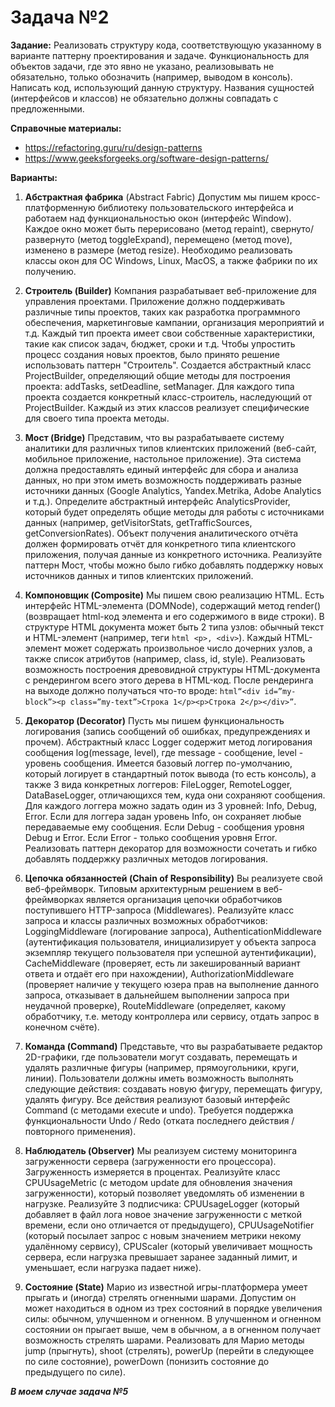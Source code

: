 # Задача №2

**Задание:** Реализовать структуру кода, соответствующую указанному в варианте паттерну проектирования и задаче. Функциональность для объектов задачи, где это явно не указано, реализовывать не обязательно, только обозначить (например, выводом в консоль). Написать код, использующий данную структуру. Названия сущностей (интерфейсов и классов) не обязательно должны совпадать с предложенными.


**Справочные материалы:**
- https://refactoring.guru/ru/design-patterns
- https://www.geeksforgeeks.org/software-design-patterns/


**Варианты:**
1) **Абстрактная фабрика** (Abstract Fabric)
Допустим мы пишем кросс-платформенную библиотеку пользовательского интерфейса и работаем над функциональностью окон (интерфейс Window). Каждое окно может быть перерисовано (метод repaint), свернуто/развернуто (метод toggleExpand), перемещено (метод move), изменено в размере (метод resize). Необходимо реализовать классы окон для ОС Windows, Linux, MacOS, а также фабрики по их получению.

2) **Строитель (Builder)**
Компания разрабатывает веб-приложение для управления проектами. Приложение должно поддерживать различные типы проектов, таких как разработка программного обеспечения, маркетинговые кампании, организация мероприятий и т.д. Каждый тип проекта имеет свои собственные характеристики, такие как список задач, бюджет, сроки и т.д. Чтобы упростить процесс создания новых проектов, было принято решение использовать паттерн "Строитель". Создается абстрактный класс ProjectBuilder, определяющий общие методы для построения проекта: addTasks, setDeadline, setManager. Для каждого типа проекта создается конкретный класс-строитель, наследующий от ProjectBuilder. Каждый из этих классов реализует специфические для своего типа проекта методы.

3) **Мост (Bridge)**
Представим, что вы разрабатываете систему аналитики для различных типов клиентских приложений (веб-сайт, мобильное приложение, настольное приложение). Эта система должна предоставлять единый интерфейс для сбора и анализа данных, но при этом иметь возможность поддерживать разные источники данных (Google Analytics, Yandex.Metrika, Adobe Analytics и т.д.). Определите абстрактный интерфейс AnalyticsProvider, который будет определять общие методы для работы с источниками данных (например, getVisitorStats, getTrafficSources, getConversionRates). Объект получения аналитического отчёта должен формировать отчёт для конкретного типа клиентского приложения, получая данные из конкретного источника. Реализуйте паттерн Мост, чтобы можно было гибко добавлять поддержку новых источников данных и типов клиентских приложений. 

4) **Компоновщик (Composite)**
Мы пишем свою реализацию HTML. Есть интерфейс HTML-элемента (DOMNode), содержащий метод render() (возвращает html-код элемента и его содержимого в виде строки). В структуре HTML документа может быть 2 типа узлов: обычный текст и HTML-элемент (например, теги `html <p>, <div>`). Каждый HTML-элемент может содержать произвольное число дочерних узлов, а также список атрибутов (например, class, id, style). Реализовать возможность построения древовидной структуры HTML-документа с рендерингом всего этого дерева в HTML-код. После рендеринга на выходе должно получаться что-то вроде: `html“<div id=”my-block”><p class=”my-text”>Строка 1</p><p>Строка 2</p></div>”`.

5) **Декоратор (Decorator)**
Пусть мы пишем функциональность логирования (запись сообщений об ошибках, предупреждениях и прочем). Абстрактный класс Logger содержит метод логирования сообщения log(message, level), где message - сообщение, level - уровень сообщения. Имеется базовый логгер по-умолчанию, который логирует в стандартный поток вывода (то есть консоль), а также 3 вида конкретных логгеров: FileLogger, RemoteLogger, DataBaseLogger, отличающихся тем, куда они сохраняют сообщения. Для каждого логгера можно задать один из 3 уровней: Info, Debug, Error. Если для логгера задан уровень Info, он сохраняет любые передаваемые ему сообщения. Если Debug - сообщения уровня Debug и Error. Если Error - только сообщения уровня Error. Реализовать паттерн декоратор для возможности сочетать и гибко добавлять поддержку различных методов логирования.

6) **Цепочка обязанностей (Chain of Responsibility)**
Вы реализуете свой веб-фреймворк. Типовым архитектурным решением в веб-фреймворках является организация цепочки обработчиков поступившего HTTP-запроса (Middlewares). Реализуйте класс запроса и классы различных возможных обработчиков: LoggingMiddleware (логирование запроса), AuthenticationMiddleware (аутентификация пользователя, инициализирует у объекта запроса экземпляр текущего пользователя при успешной аутентификации), CacheMiddleware (проверяет, есть ли закешированный вариант ответа и отдаёт его при нахождении), AuthorizationMiddleware (проверяет наличие у текущего юзера прав на выполнение данного запроса, отказывает в дальнейшем выполнении запроса при неудачной проверке), RouteMiddleware (определяет, какому обработчику, т.е. методу контроллера или сервису, отдать запрос в конечном счёте).

7) **Команда (Command)**
Представьте, что вы разрабатываете редактор 2D-графики, где пользователи могут создавать, перемещать и удалять различные фигуры (например, прямоугольники, круги, линии). Пользователи должны иметь возможность выполнять следующие действия: создавать новую фигуру, перемещать фигуру, удалять фигуру. Все действия реализуют базовый интерфейс Command (с методами execute и undo). Требуется поддержка функциональности Undo / Redo (отката последнего действия / повторного применения).

8) **Наблюдатель (Observer)**
Мы реализуем систему мониторинга загруженности сервера (загруженности его процессора). Загруженность измеряется в процентах. Реализуйте класс CPUUsageMetric (с методом update для обновления значения загруженности), который позволяет уведомлять об изменении в нагрузке. Реализуйте 3 подписчика: CPUUsageLogger (который добавляет в файл лога новое значение загруженности с меткой времени, если оно отличается от предыдущего), CPUUsageNotifier (который посылает запрос с новым значением метрики некому удалённому сервису), CPUScaler (который увеличивает мощность сервера, если нагрузка превышает заранее заданный лимит, и уменьшает, если нагрузка падает ниже).

9) **Состояние (State)**
Марио из известной игры-платформера умеет прыгать и (иногда) стрелять огненными шарами. Допустим он может находиться в одном из трех состояний в порядке увеличения силы: обычном, улучшенном и огненном. В улучшенном и огненном состоянии он прыгает выше, чем в обычном, а в огненном получает возможность стрелять шарами. Реализовать для Марио методы jump (прыгнуть), shoot (стрелять), powerUp (перейти в следующее по силе состояние), powerDown (понизить состояние до предыдущего по силе).

***В моем случае задача №5***
